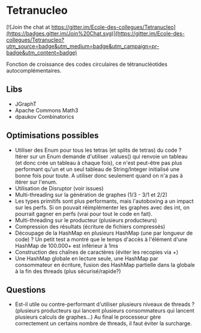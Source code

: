 # Tetranucleo

[![Join the chat at https://gitter.im/Ecole-des-collegues/Tetranucleo](https://badges.gitter.im/Join%20Chat.svg)](https://gitter.im/Ecole-des-collegues/Tetranucleo?utm_source=badge&utm_medium=badge&utm_campaign=pr-badge&utm_content=badge)

Fonction de croissance des codes circulaires de tétranucléotides autocomplémentaires.

## Libs

* JGraphT
* Apache Commons Math3
* dpaukov Combinatorics

## Optimisations possibles

- Utiliser des Enum pour tous les tetras (et splits de tetras) du code ? Itérer sur un Enum demande d'utiliser .values()
  qui renvoie un tableau (et donc crée un tableau à chaque fois), ce n'est peut-être pas plus performant qu'un et un
  seul tableau de String/Integer initialisé une bonne fois pour toute. A utiliser donc seulement quand on n'a pas à
  itérer sur l'enum.
- Utilisation de Disruptor (voir issues)
- Multi-threading sur la génération de graphes (1/3 - 3/1 et 2/2)
- Les types primitifs sont plus performants, mais l'autoboxing a un impact sur les perfs.
  Si on pouvait réimplémenter les graphes avec des int, on pourrait gagner en perfs (vrai pour tout le code en fait).
- Multi-threading sur le producteur (plusieurs producteurs)
- Compression des résultats (écriture de fichiers compressés)
- Découpage de la HashMap en plusieurs HashMap (une par longueur de code) ?
  Un petit test a montré que le temps d'accès à l'élément d'une HashMap de 100.000+ est inférieur à 1ms
- Construction des chaînes de caractères (éviter les recopies via +)
- Une HashMap globale en lecture seule, une HashMap par consommateur en écriture,
  fusion des HashMap partielle dans la globale à la fin des threads (plus sécurisé/rapide?)

## Questions

- Est-il utile ou contre-performant d'utiliser plusieurs niveaux de threads ?
  (plusieurs producteurs qui lancent plusieurs consommateurs qui lancent plusieurs calculs de graphes...)
  Au final le processeur gère correctement un certains nombre de threads, il faut éviter la surcharge.
